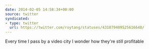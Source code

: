 ```yaml
---
date: 2014-02-05 14:58:34+00:00
source: twitter
syndicated:
- type: twitter
  url: https://twitter.com/roytang/statuses/431079409525616640/
---
```


Every time I pass by a video city I wonder how they're still profitable